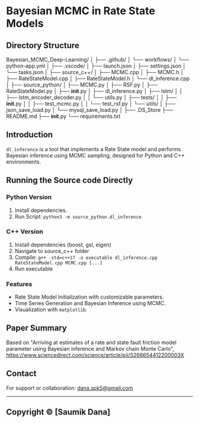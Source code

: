 # Bayesian MCMC in Rate State Models

## Directory Structure

Bayesian_MCMC_Deep-Learning/
│
├── .github/
│   └── workflows/
│       └── python-app.yml
│
├── .vscode/
│   ├── launch.json
│   ├── settings.json
│   └── tasks.json
│
├── source_c++/
│   ├── MCMC.cpp
│   ├── MCMC.h
│   ├── RateStateModel.cpp
│   ├── RateStateModel.h
│   └── dl_inference.cpp
│
├── source_python/
│   ├── MCMC.py
│   ├── RSF.py
│   ├── RateStateModel.py
│   ├── __init__.py
│   ├── dl_inference.py
│   ├── lstm/
│   │   ├── lstm_encoder_decoder.py
│   │   └── utils.py
│   ├── tests/
│   │   ├── __init__.py
│   │   ├── test_mcmc.py
│   │   └── test_rsf.py
│   └── utils/
│       ├── json_save_load.py
│       └── mysql_save_load.py
│
├── .DS_Store
├── README.md
├── __init__.py
└── requirements.txt

## Introduction
`dl_inference` is a tool that implements a Rate State model and performs Bayesian inference using MCMC sampling, designed for Python and C++ environments.

## Running the Source code Directly
### Python Version
1. Install dependencies.
2. Run Script: `python3 -m source_python.dl_inference`

### C++ Version
1. Install dependencies (boost, gsl, eigen)
2. Navigate to source_c++ folder
3. Compile: `g++ -std=c++17 -o executable dl_inference.cpp RateStateModel.cpp MCMC.cpp [...]`
4. Run executable

### Features
- Rate State Model Initialization with customizable parameters.
- Time Series Generation and Bayesian Inference using MCMC.
- Visualization with `matplotlib`.

## Paper Summary
Based on "Arriving at estimates of a rate and state fault friction model parameter using Bayesian inference and Markov chain Monte Carlo", https://www.sciencedirect.com/science/article/pii/S266654412200003X

## Contact
For support or collaboration: dana.spk5@gmail.com

---
Copyright © [Saumik Dana]
---
